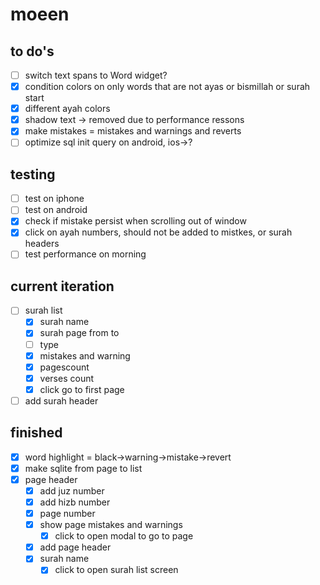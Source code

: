 # moeen

## to do's

- [ ] switch text spans to Word widget?
- [x] condition colors on only words that are not ayas or bismillah or surah start
- [x] different ayah colors
- [x] shadow text -> removed due to performance ressons
- [x] make mistakes = mistakes and warnings and reverts
- [ ] optimize sql init query on android, ios->?

## testing

- [ ] test on iphone
- [ ] test on android
- [x] check if mistake persist when scrolling out of window
- [x] click on ayah numbers, should not be added to mistkes, or surah headers
- [ ] test performance on morning

## current iteration

- [ ] surah list
  - [x] surah name
  - [x] surah page from to
  - [ ] type
  - [x] mistakes and warning
  - [x] pagescount
  - [x] verses count
  - [x] click go to first page
- [ ] add surah header

## finished

- [x] word highlight = black->warning->mistake->revert
- [x] make sqlite from page to list
- [x] page header
  - [x] add juz number
  - [x] add hizb number
  - [x] page number
  - [x] show page mistakes and warnings
    - [x] click to open modal to go to page
  - [x] add page header
  - [x] surah name
    - [x] click to open surah list screen
